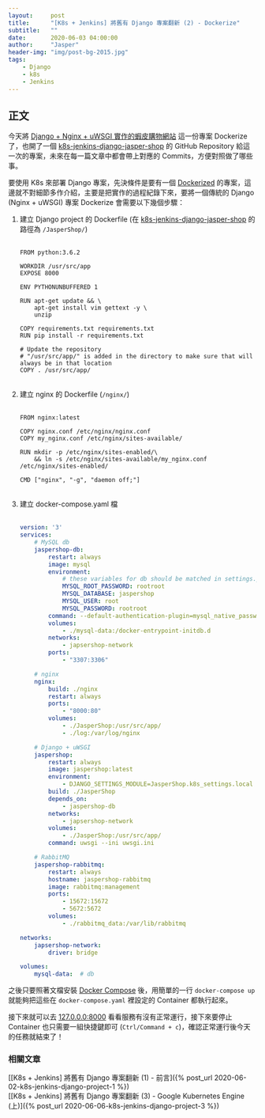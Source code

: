 ```yaml
---
layout:     post
title:      "[K8s + Jenkins] 將舊有 Django 專案翻新 (2) - Dockerize"
subtitle:   ""
date:       2020-06-03 04:00:00
author:     "Jasper"
header-img: "img/post-bg-2015.jpg"
tags:
    - Django
    - k8s
    - Jenkins
---
```

## 正文

今天將 [Django + Nginx + uWSGI 實作的蝦皮購物網站](https://github.com/JasperSui/Django-Nginx-uWSGI-High-Performance-JasperShop) 這一份專案 Dockerize 了，也開了一個 [k8s-jenkins-django-jasper-shop](https://github.com/JasperSui/k8s-jenkins-django-jasper-shop) 的 GitHub Repository 給這一次的專案，未來在每一篇文章中都會帶上對應的 Commits，方便對照做了哪些事。

要使用 K8s 來部署 Django 專案，先決條件是要有一個 [Dockerized](https://docs.docker.com/engine/examples/) 的專案，這邊就不對細節多作介紹，主要是把實作的過程紀錄下來，要將一個傳統的 Django (Nginx + uWSGI) 專案 Dockerize 會需要以下幾個步驟：

1. 建立 Django project 的 Dockerfile (在 [k8s-jenkins-django-jasper-shop](https://github.com/JasperSui/k8s-jenkins-django-jasper-shop) 的路徑為 `/JasperShop/`)
    <br><br>
    ```
    FROM python:3.6.2

    WORKDIR /usr/src/app
    EXPOSE 8000

    ENV PYTHONUNBUFFERED 1

    RUN apt-get update && \
        apt-get install vim gettext -y \
        unzip

    COPY requirements.txt requirements.txt
    RUN pip install -r requirements.txt

    # Update the repository
    # "/usr/src/app/" is added in the directory to make sure that will always be in that location
    COPY . /usr/src/app/
    ```
    <br>
2. 建立 nginx 的 Dockerfile (`/nginx/`)
    <br><br>
    ```
    FROM nginx:latest

    COPY nginx.conf /etc/nginx/nginx.conf
    COPY my_nginx.conf /etc/nginx/sites-available/

    RUN mkdir -p /etc/nginx/sites-enabled/\
        && ln -s /etc/nginx/sites-available/my_nginx.conf /etc/nginx/sites-enabled/

    CMD ["nginx", "-g", "daemon off;"]
    ```
    <br>
3. 建立 docker-compose.yaml 檔
    <br><br>
    ```yaml
    version: '3'
    services:
        # MySQL db
        jaspershop-db:
            restart: always
            image: mysql
            environment:
                # these variables for db should be matched in settings.py
                MYSQL_ROOT_PASSWORD: rootroot 
                MYSQL_DATABASE: jaspershop
                MYSQL_USER: root
                MYSQL_PASSWORD: rootroot
            command: --default-authentication-plugin=mysql_native_password
            volumes:
                - ./mysql-data:/docker-entrypoint-initdb.d
            networks:
                - japsershop-network
            ports:
                - "3307:3306"

        # nginx
        nginx:
            build: ./nginx
            restart: always
            ports: 
                - "8000:80"
            volumes:
                - ./JasperShop:/usr/src/app/
                - ./log:/var/log/nginx

        # Django + uWSGI
        jaspershop:
            restart: always
            image: jaspershop:latest
            environment:
                - DJANGO_SETTINGS_MODULE=JasperShop.k8s_settings.local
            build: ./JasperShop
            depends_on:
                - jaspershop-db
            networks:
                - japsershop-network
            volumes:
                - ./JasperShop:/usr/src/app/
            command: uwsgi --ini uwsgi.ini

        # RabbitMQ
        jaspershop-rabbitmq:
            restart: always
            hostname: jaspershop-rabbitmq
            image: rabbitmq:management
            ports:
                - 15672:15672
                - 5672:5672
            volumes:
                - ./rabbitmq_data:/var/lib/rabbitmq

    networks:
        japsershop-network:
            driver: bridge

    volumes:
        mysql-data:  # db
    ```

之後只要照著文檔安裝 [Docker Compose](https://docs.docker.com/compose/install/) 後，用簡單的一行 `docker-compose up` 就能夠把這些在 `docker-compose.yaml` 裡設定的 Container 都執行起來。

接下來就可以去 [127.0.0.0:8000](http://127.0.0.1:8000) 看看服務有沒有正常運行，接下來要停止 Container 也只需要一組快捷鍵即可 (`Ctrl/Command + c`)，確認正常運行後今天的任務就結束了！

### 相關文章
[[K8s + Jenkins] 將舊有 Django 專案翻新 (1) - 前言]({% post_url 2020-06-02-k8s-jenkins-django-project-1 %})<br>
[[K8s + Jenkins] 將舊有 Django 專案翻新 (3) - Google Kubernetes Engine (上)]({% post_url 2020-06-06-k8s-jenkins-django-project-3 %})